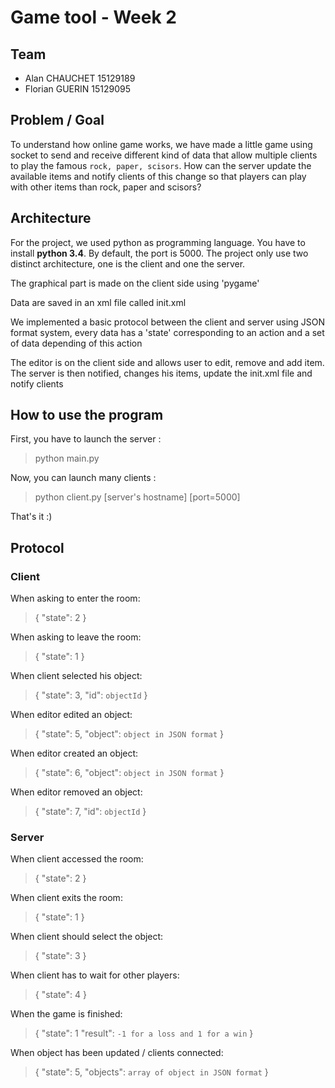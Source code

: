 # Game tool - Week 2

## Team
- Alan CHAUCHET 15129189
- Florian GUERIN 15129095

## Problem / Goal

To understand how online game works, we have made a little game using socket to send and receive different kind of data that allow multiple clients to play the famous `rock, paper, scisors`.
How can the server update the available items and notify clients of this change so that players can play with other items than rock, paper and scisors?

## Architecture

For the project, we used python as programming language. You have to install **python 3.4**. By default, the port is 5000.
The project only use two distinct architecture, one is the client and one the server.

The graphical part is made on the client side using 'pygame'

Data are saved in an xml file called init.xml

We implemented a basic protocol between the client and server using JSON format system, every data has a 'state' corresponding to an action and a set of data depending of this action

The editor is on the client side and allows user to edit, remove and add item. The server is then notified, changes his items, update the init.xml file and notify clients

## How to use the program

First, you have to launch the server :

> python main.py

Now, you can launch many clients : 

> python client.py [server's hostname] [port=5000]

That's it :)

## Protocol

### Client

When asking to enter the room:
> {
> 	"state": 2
> }

When asking to leave the room:
> {
> 	"state": 1
> }

When client selected his object:
> {
> 	"state": 3,
>	"id": `objectId`
> }

When editor edited an object:
> {
> 	"state": 5,
>	"object": `object in JSON format`
> }

When editor created an object:
> {
> 	"state": 6,
>	"object": `object in JSON format`
> }

When editor removed an object:
> {
> 	"state": 7,
>	"id": `objectId`
> }

### Server

When client accessed the room:
> {
> 	"state": 2
> }

When client exits the room:
> {
> 	"state": 1
> }

When client should select the object:
> {
> 	"state": 3
> }

When client has to wait for other players:
> {
> 	"state": 4
> }

When the game is finished:
> {
> 	"state": 1
>	"result": `-1 for a loss and 1 for a win`
> }

When object has been updated / clients connected:
> {
> 	"state": 5,
>	"objects": `array of object in JSON format`
> }